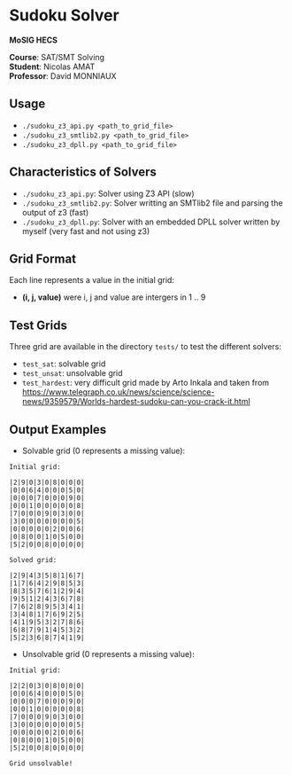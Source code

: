 # Sudoku Solver


**MoSIG HECS**

**Course**: SAT/SMT Solving  
**Student**:  Nicolas AMAT  
**Professor**: David MONNIAUX

## Usage

* `./sudoku_z3_api.py <path_to_grid_file>`
* `./sudoku_z3_smtlib2.py <path_to_grid_file>`
* `./sudoku_z3_dpll.py <path_to_grid_file>`

## Characteristics of Solvers

* `./sudoku_z3_api.py`: Solver using Z3 API (slow)
* `./sudoku_z3_smtlib2.py`: Solver writting an SMTlib2 file and parsing the output of z3 (fast)
* `./sudoku_z3_dpll.py`: Solver with an embedded DPLL solver written by myself (very fast and not using z3)

## Grid Format

Each line represents a value in the initial grid:  
* **(i, j, value)** were i, j and value are intergers in 1 .. 9

## Test Grids

Three grid are available in the directory `tests/` to test the different solvers:
* `test_sat`: solvable grid
* `test_unsat`: unsolvable grid
* `test_hardest`: very difficult grid made by Arto Inkala and taken from https://www.telegraph.co.uk/news/science/science-news/9359579/Worlds-hardest-sudoku-can-you-crack-it.html

## Output Examples

* Solvable grid (0 represents a missing value):  
```
Initial grid:

|2|9|0|3|0|8|0|0|0|
|0|0|6|4|0|0|0|5|0|
|0|0|0|7|0|0|0|9|0|
|0|0|1|0|0|0|0|0|8|
|7|0|0|0|9|0|3|0|0|
|3|0|0|0|0|0|0|0|5|
|0|0|0|0|0|2|0|0|6|
|0|8|0|0|1|0|5|0|0|
|5|2|0|0|8|0|0|0|0|

Solved grid:

|2|9|4|3|5|8|1|6|7|
|1|7|6|4|2|9|8|5|3|
|8|3|5|7|6|1|2|9|4|
|9|5|1|2|4|3|6|7|8|
|7|6|2|8|9|5|3|4|1|
|3|4|8|1|7|6|9|2|5|
|4|1|9|5|3|2|7|8|6|
|6|8|7|9|1|4|5|3|2|
|5|2|3|6|8|7|4|1|9|
```

* Unsolvable grid (0 represents a missing value):  
```
Initial grid:

|2|2|0|3|0|8|0|0|0|
|0|0|6|4|0|0|0|5|0|
|0|0|0|7|0|0|0|9|0|
|0|0|1|0|0|0|0|0|8|
|7|0|0|0|9|0|3|0|0|
|3|0|0|0|0|0|0|0|5|
|0|0|0|0|0|2|0|0|6|
|0|8|0|0|1|0|5|0|0|
|5|2|0|0|8|0|0|0|0|

Grid unsolvable!
```